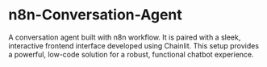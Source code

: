 # n8n-Conversation-Agent
A conversation agent built with n8n workflow. It is paired with a sleek, interactive frontend interface developed using Chainlit. This setup provides a powerful, low-code solution for a robust, functional chatbot experience.
